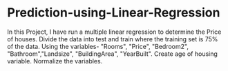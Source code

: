# Prediction-using-Linear-Regression
In this Project, I have run a multiple linear regression to determine the Price of houses. Divide the data into test and train where the training set is 75% of the data.  Using the variables- "Rooms", "Price", "Bedroom2", "Bathroom","Landsize", "BuildingArea", "YearBuilt". Create age of housing variable.  Normalize the variables. 
